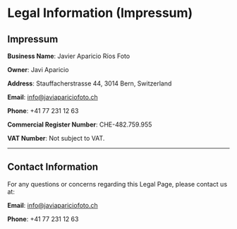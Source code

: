 # Legal Information (Impressum)

## Impressum
**Business Name**: Javier Aparicio Ríos Foto

**Owner**: Javi Aparicio

**Address**: Stauffacherstrasse 44, 3014 Bern, Switzerland

**Email**: [info@javiapariciofoto.ch](mailto:info@javiapariciofoto.ch)

**Phone**: +41 77 231 12 63

**Commercial Register Number**: CHE-482.759.955

**VAT Number**: Not subject to VAT.

---

## Contact Information
For any questions or concerns regarding this Legal Page, please contact us at:

**Email**: [info@javiapariciofoto.ch](mailto:info@javiapariciofoto.ch)

**Phone**: +41 77 231 12 63
